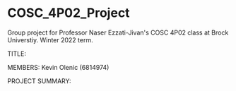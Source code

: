 # COSC_4P02_Project
Group project for Professor Naser Ezzati-Jivan's COSC 4P02 class at Brock Universtiy. Winter 2022 term.

TITLE:

MEMBERS:
Kevin Olenic (6814974)

PROJECT SUMMARY:

